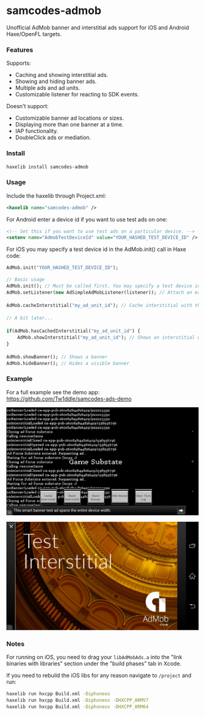 # samcodes-admob

Unofficial AdMob banner and interstitial ads support for iOS and Android Haxe/OpenFL targets.

### Features ###

Supports:
* Caching and showing interstitial ads.
* Showing and hiding banner ads.
* Multiple ads and ad units.
* Customizable listener for reacting to SDK events.

Doesn't support:
* Customizable banner ad locations or sizes.
* Displaying more than one banner at a time.
* IAP functionality.
* DoubleClick ads or mediation.

### Install ###

```bash
haxelib install samcodes-admob
```

### Usage ###

Include the haxelib through Project.xml:
```xml
<haxelib name="samcodes-admob" />
```

For Android enter a device id if you want to use test ads on one:
```xml
<!-- Set this if you want to use test ads on a particular device. -->
<setenv name="AdmobTestDeviceId" value="YOUR_HASHED_TEST_DEVICE_ID" />
```

For iOS you may specify a test device id in the AdMob.init() call in Haxe code:
```haxe
AdMob.init("YOUR_HASHED_TEST_DEVICE_ID");
```

```haxe
// Basic usage
AdMob.init(); // Must be called first. You may specify a test device id on iOS here.
AdMob.setListener(new AdSimpleAdMobListener(listener)); // Attach an extended AdMobListener to handle/respond to SDK events.

AdMob.cacheInterstitial("my_ad_unit_id"); // Cache interstitial with the given id from your AdMob dashboard.

// A bit later...

if(AdMob.hasCachedInterstitial("my_ad_unit_id") {
	AdMob.showInterstitial("my_ad_unit_id"); // Shows an interstitial with the given id. If this is called and the ad isn't cached, then it will issue a cache request and show if as soon as it caches.
}

AdMob.showBanner(); // Shows a banner
AdMob.hideBanner(); // Hides a visible banner
```

### Example ###

For a full example see the demo app: https://github.com/Tw1ddle/samcodes-ads-demo

![Screenshot of demo app](https://github.com/Tw1ddle/samcodes-ads-demo/blob/master/screenshots/admob-banner.png?raw=true "Demo app")

![Screenshot of demo app](https://github.com/Tw1ddle/samcodes-ads-demo/blob/master/screenshots/admob-interstitial.png?raw=true "Demo app")
	
### Notes ###

For running on iOS, you need to drag your ```libAdMobAds.a``` into the "link binaries with libraries" section under the "build phases" tab in Xcode.

If you need to rebuild the iOS libs for any reason navigate to ```/project``` and run:

```bash
haxelib run hxcpp Build.xml -Diphoneos
haxelib run hxcpp Build.xml -Diphoneos -DHXCPP_ARMV7
haxelib run hxcpp Build.xml -Diphoneos -DHXCPP_ARM64
```
